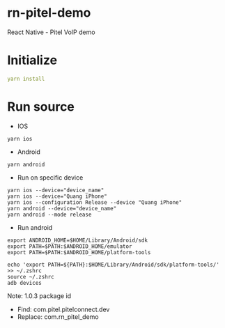 # rn-pitel-demo

React Native - Pitel VoIP demo

# Initialize

```yaml
yarn install
```

# Run source

- IOS

```
yarn ios
```

- Android

```
yarn android
```

- Run on specific device

```
yarn ios --device="device_name"
yarn ios --device="Quang iPhone"
yarn ios --configuration Release --device "Quang iPhone"
yarn android --device="device_name"
yarn android --mode release
```

- Run android

```
export ANDROID_HOME=$HOME/Library/Android/sdk
export PATH=$PATH:$ANDROID_HOME/emulator
export PATH=$PATH:$ANDROID_HOME/platform-tools
```

```
echo 'export PATH=${PATH}:$HOME/Library/Android/sdk/platform-tools/' >> ~/.zshrc
source ~/.zshrc
adb devices
```

Note: 1.0.3 package id

- Find: com.pitel.pitelconnect.dev
- Replace: com.rn_pitel_demo
